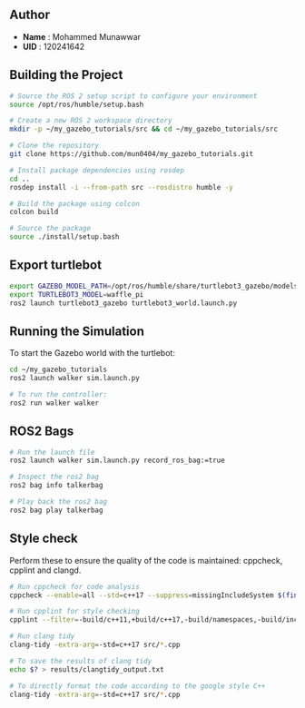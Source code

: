 ## Author
- **Name** : Mohammed Munawwar
- **UID** : 120241642

## Building the Project

   ```bash
   # Source the ROS 2 setup script to configure your environment
   source /opt/ros/humble/setup.bash

   # Create a new ROS 2 workspace directory
   mkdir -p ~/my_gazebo_tutorials/src && cd ~/my_gazebo_tutorials/src

   # Clone the repository
   git clone https://github.com/mun0404/my_gazebo_tutorials.git

   # Install package dependencies using rosdep
   cd ..
   rosdep install -i --from-path src --rosdistro humble -y

   # Build the package using colcon
   colcon build

   # Source the package
   source ./install/setup.bash
   ```
## Export turtlebot
```bash
export GAZEBO_MODEL_PATH=/opt/ros/humble/share/turtlebot3_gazebo/models/
export TURTLEBOT3_MODEL=waffle_pi
ros2 launch turtlebot3_gazebo turtlebot3_world.launch.py
```

## Running the Simulation

To start the Gazebo world with the turtlebot:
```bash
cd ~/my_gazebo_tutorials
ros2 launch walker sim.launch.py

# To run the controller:
ros2 run walker walker 
```

## ROS2 Bags
```bash
# Run the launch file
ros2 launch walker sim.launch.py record_ros_bag:=true

# Inspect the ros2 bag
ros2 bag info talkerbag

# Play back the ros2 bag
ros2 bag play talkerbag
```

## Style check

Perform these to ensure the quality of the code is maintained:
cppcheck, cpplint and clangd.

```bash
# Run cppcheck for code analysis
cppcheck --enable=all --std=c++17 --suppress=missingIncludeSystem $(find . -name "*.cpp" | grep -vE -e "^./build/") --check-config > results/cppcheck.txt

# Run cpplint for style checking
cpplint --filter=-build/c++11,+build/c++17,-build/namespaces,-build/include_order src/*.cpp > results/cpplint.txt

# Run clang tidy
clang-tidy -extra-arg=-std=c++17 src/*.cpp

# To save the results of clang tidy
echo $? > results/clangtidy_output.txt

# To directly format the code according to the google style C++
clang-tidy -extra-arg=-std=c++17 src/*.cpp
```
